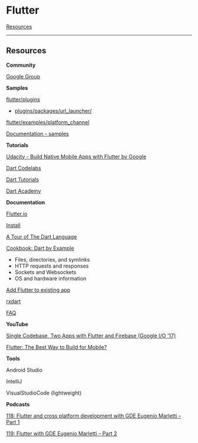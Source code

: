 # Flutter 

[Resources](#Resources)

---

## Resources

**Community**

[Google Group](https://groups.google.com/forum/#!forum/flutter-dev)

**Samples**

[flutter/plugins](https://github.com/flutter/plugins)
   
- [plugins/packages/url_launcher/](https://github.com/flutter/plugins/tree/master/packages/url_launcher)

[flutter/examples/platform_channel](https://github.com/flutter/flutter/tree/master/examples/platform_channel)

[Documentation - samples](https://www.dartlang.org/samples)

**Tutorials**

[Udacity - Build Native Mobile Apps with Flutter by Google](https://www.udacity.com/course/build-native-mobile-apps-with-flutter--ud905)

[Dart Codelabs](https://www.dartlang.org/codelabs)

[Dart Tutorials](https://www.dartlang.org/tutorials)

[Dart Academy](https://dart.academy/)

**Documentation**

[Flutter.io](https://flutter.io/)

[Install](https://flutter.io/docs/get-started/install)

[A Tour of The Dart Language](https://www.dartlang.org/guides/language/language-tour)

[Cookbook: Dart by Example](https://www.dartlang.org/dart-vm/dart-by-example)

- Files, directories, and symlinks
- HTTP requests and responses
- Sockets and Websockets
- OS and hardware information

[Add Flutter to existing app](https://github.com/flutter/flutter/wiki/Add-Flutter-to-existing-apps)

[rxdart](https://github.com/ReactiveX/rxdart)

[FAQ](https://flutter.io/faq/)

**YouTube**

[Single Codebase, Two Apps with Flutter and Firebase (Google I/O '17)](https://www.youtube.com/watch?v=w2TcYP8qiRI&t)

[Flutter: The Best Way to Build for Mobile?](https://www.youtube.com/watch?v=1BXg4wfB9pA&t)

**Tools**

Android Studio

IntelliJ

VisualStudioCode (lightweight)

**Podcasts**

[118: Flutter and cross platform development with GDE Eugenio Marletti – Part 1](http://fragmentedpodcast.com/episodes/118/)

[119: Flutter with GDE Eugenio Marletti – Part 2](http://fragmentedpodcast.com/episodes/119/)